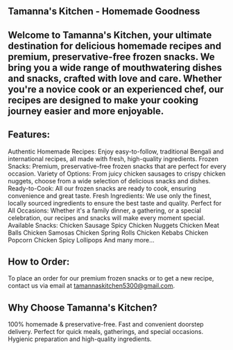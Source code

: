 ## Tamanna's Kitchen - Homemade Goodness
## Welcome to Tamanna's Kitchen, your ultimate destination for delicious homemade recipes and premium, preservative-free frozen snacks. We bring you a wide range of mouthwatering dishes and snacks, crafted with love and care. Whether you're a novice cook or an experienced chef, our recipes are designed to make your cooking journey easier and more enjoyable.

## Features:
Authentic Homemade Recipes: Enjoy easy-to-follow, traditional Bengali and international recipes, all made with fresh, high-quality ingredients.
Frozen Snacks: Premium, preservative-free frozen snacks that are perfect for every occasion.
Variety of Options: From juicy chicken sausages to crispy chicken nuggets, choose from a wide selection of delicious snacks and dishes.
Ready-to-Cook: All our frozen snacks are ready to cook, ensuring convenience and great taste.
Fresh Ingredients: We use only the finest, locally sourced ingredients to ensure the best taste and quality.
Perfect for All Occasions: Whether it's a family dinner, a gathering, or a special celebration, our recipes and snacks will make every moment special.
Available Snacks:
Chicken Sausage
Spicy Chicken Nuggets
Chicken Meat Balls
Chicken Samosas
Chicken Spring Rolls
Chicken Kebabs
Chicken Popcorn
Chicken Spicy Lollipops
And many more...
## How to Order:
To place an order for our premium frozen snacks or to get a new recipe, contact us via email at tamannaskitchen5300@gmail.com.

## Why Choose Tamanna's Kitchen?
100% homemade & preservative-free.
Fast and convenient doorstep delivery.
Perfect for quick meals, gatherings, and special occasions.
Hygienic preparation and high-quality ingredients.
